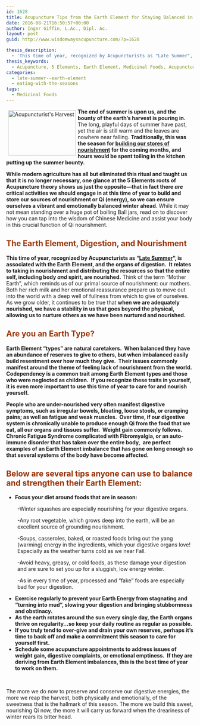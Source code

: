 ```yaml
---
id: 1628
title: Acupuncture Tips from the Earth Element for Staying Balanced in Late Summer
date: 2016-08-21T16:50:57+00:00
author: Inger Giffin, L.Ac., Dipl. Ac.
layout: post
guid: http://www.wisdomwaysacupuncture.com/?p=1628

thesis_description:
  - 'This time of year, recognized by Acupuncturists as "Late Summer", is associated with the Earth Element, and the organs of digestion.  It relates to taking in nourishment and distributing the resources so that the entire self, including body and spirit, are nourished. This article will give tips from an acupuncture perspective on what you can do to stay balanced as the season unfolds. '
thesis_keywords:
  - Acupuncture, 5 Elements, Earth Element, Medicinal Foods, Acupuncture Fort Collins, Fort Collins acupuncture
categories:
  - late-summer--earth-element
  - eating-with-the-seasons
tags:
  - Medicinal Foods
---
```

<img src="https://origin.ih.constantcontact.com/fs124/1102844965003/img/164.jpg" alt="Acupuncturist's Harvest" width="182" height="121" align="left" border="0" hspace="5" vspace="5" />

**The end of summer is upon us, and the bounty of the earth&#8217;s harvest is pouring in.** The long, playful days of summer have past, yet the air is still warm and the leaves are nowhere near falling. **Traditionally, this was the season for [building our stores of nourishment](http://www.wisdomwaysacupuncture.com/2011/09/07/out-of-the-fire-and-deep-into-earth/) for the coming months, and hours would be spent toiling in the kitchen putting up the summer bounty.**

**While modern agriculture has all but eliminated this ritual and taught us that it is no longer necessary, one glance at the 5 Elements roots of Acupuncture theory shows us just the opposite&#8212;that in fact there _are_ critical activities we should engage in at this time of year to build and store our sources of nourishment or Qi (energy), so we can ensure ourselves a vibrant and emotionally balanced winter ahead**. While it may not mean standing over a huge pot of boiling Ball jars, read on to discover how you can tap into the wisdom of Chinese Medicine and assist your body in this crucial function of Qi nourishment.

##  <span style="color: #993300;">The Earth Element, Digestion, and Nourishment</span>

**This time of year, recognized by Acupuncturists as &#8220;[Late Summer](http://www.wisdomwaysacupuncture.com/2017/09/09/earth-element-acupuncture-late-summer-season-video-live/)&#8220;, is associated with the Earth Element, and the organs of digestion.  It relates to taking in nourishment and distributing the resources so that the entire self, including body _and_ spirit, are nourished.** Think of the term &#8220;Mother Earth&#8221;, which reminds us of our primal source of nourishment: our mothers.  Both her rich milk and her emotional reassurance prepare us to move out into the world with a deep well of fullness from which to give of ourselves.  As we grow older, it continues to be true that **when we are adequately nourished, we have a stability in us that goes beyond the physical, allowing us to nurture others as we have been nurtured and nourished.**

## <span style="color: #993300;">Are you an Earth Type?</span>

**Earth Element &#8220;types&#8221; are natural caretakers.  When balanced they have an abundance of reserves to give to others, but when imbalanced easily build resentment over how much they give.  Their issues commonly manifest around the theme of feeling lack of nourishment from the world. Codependency is a common trait among Earth Element types and those who were neglected as children.  If you recognize these traits in yourself, it is even more important to use this time of year to care for and nourish yourself.**

**People who are under-nourished very often manifest digestive symptoms, such as irregular bowels, bloating, loose stools, or cramping pains; as well as fatigue and weak muscles.  Over time, if our digestive system is chronically unable to produce enough Qi from the food that we eat, all our organs and tissues suffer.  Weight gain commonly follows.  Chronic Fatigue Syndrome complicated with Fibromyalgia, or an auto-immune disorder that has taken over the entire body,  are perfect examples of an Earth Element imbalance that has gone on long enough so that several systems of the body have become affected.**

## <span style="color: #993300;">Below are several tips anyone can use to balance and strengthen their Earth Element:</span>

  * **Focus your diet around foods that are in season:**

<p style="padding-left: 30px;">
  -Winter squashes are especially nourishing for your digestive organs.
</p>

<p style="padding-left: 30px;">
  -Any root vegetable, which grows deep into the earth, will be an excellent source of grounding nourishment.
</p>

<p style="padding-left: 30px;">
  -Soups, casseroles, baked, or roasted foods bring out the yang (warming) energy in the ingredients, which your digestive organs love! Especially as the weather turns cold as we near Fall.
</p>

<p style="padding-left: 30px;">
  -Avoid heavy, greasy, or cold foods, as these damage your digestion and are sure to set you up for a sluggish, low energy winter.
</p>

<p style="padding-left: 30px;">
  -As in every time of year, processed and &#8220;fake&#8221; foods are especially bad for your digestion.
</p>

  * **Exercise regularly to prevent your Earth Energy from stagnating and &#8220;turning into mud&#8221;, slowing your digestion and bringing stubbornness and obstinacy.**
  * **As the earth rotates around the sun every single day, the Earth organs thrive on regularity&#8230;so keep your daily routine as regular as possible.**
  * **If you truly tend to over-give and drain your own reserves, perhaps it&#8217;s time to back off and make a commitment this season to care for yourself first.**
  * **Schedule some acupuncture appointments to address issues of weight gain, digestive complaints, or emotional emptiness.  If they are deriving from Earth Element imbalances, this is the best time of year to work on them.**

&nbsp;

The more we do now to preserve and conserve our digestive energies, the more we reap the harvest, both physically and emotionally, of the sweetness that is the hallmark of this season. The more we build this sweet, nourishing Qi now, the more it will carry us forward when the dreariness of winter rears its bitter head.

&nbsp;